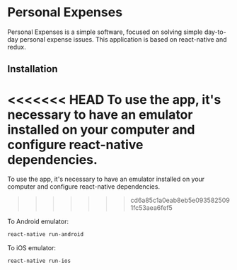 # Personal Expenses

Personal Expenses is a simple software, focused on solving simple day-to-day personal expense issues.
This application is based on react-native and redux.

## Installation

<<<<<<< HEAD
To use the app, it's necessary to have an emulator installed on your computer and configure react-native dependencies.
=======
To use the app, it's necessary to have an emulator installed on your computer and configure react-native dependencies. 
>>>>>>> cd6a85c1a0eab8eb5e0935825091fc53aea6fef5

To Android emulator:

```bash
react-native run-android
```
To iOS emulator:

```bash
react-native run-ios
```
